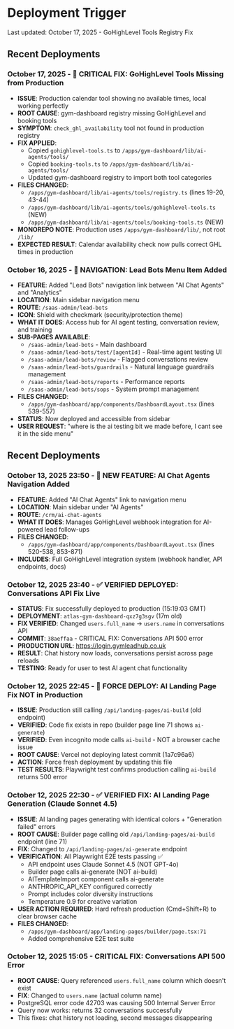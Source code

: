 # Deployment Trigger

Last updated: October 17, 2025 - GoHighLevel Tools Registry Fix

## Recent Deployments

### October 17, 2025 - 🔧 CRITICAL FIX: GoHighLevel Tools Missing from Production

- **ISSUE**: Production calendar tool showing no available times, local working perfectly
- **ROOT CAUSE**: gym-dashboard registry missing GoHighLevel and booking tools
- **SYMPTOM**: `check_ghl_availability` tool not found in production registry
- **FIX APPLIED**:
  - Copied `gohighlevel-tools.ts` to `/apps/gym-dashboard/lib/ai-agents/tools/`
  - Copied `booking-tools.ts` to `/apps/gym-dashboard/lib/ai-agents/tools/`
  - Updated gym-dashboard registry to import both tool categories
- **FILES CHANGED**:
  - `/apps/gym-dashboard/lib/ai-agents/tools/registry.ts` (lines 19-20, 43-44)
  - `/apps/gym-dashboard/lib/ai-agents/tools/gohighlevel-tools.ts` (NEW)
  - `/apps/gym-dashboard/lib/ai-agents/tools/booking-tools.ts` (NEW)
- **MONOREPO NOTE**: Production uses `/apps/gym-dashboard/lib/`, not root `/lib/`
- **EXPECTED RESULT**: Calendar availability check now pulls correct GHL times in production

### October 16, 2025 - 🚀 NAVIGATION: Lead Bots Menu Item Added

- **FEATURE**: Added "Lead Bots" navigation link between "AI Chat Agents" and "Analytics"
- **LOCATION**: Main sidebar navigation menu
- **ROUTE**: `/saas-admin/lead-bots`
- **ICON**: Shield with checkmark (security/protection theme)
- **WHAT IT DOES**: Access hub for AI agent testing, conversation review, and training
- **SUB-PAGES AVAILABLE**:
  - `/saas-admin/lead-bots` - Main dashboard
  - `/saas-admin/lead-bots/test/[agentId]` - Real-time agent testing UI
  - `/saas-admin/lead-bots/review` - Flagged conversations review
  - `/saas-admin/lead-bots/guardrails` - Natural language guardrails management
  - `/saas-admin/lead-bots/reports` - Performance reports
  - `/saas-admin/lead-bots/sops` - System prompt management
- **FILES CHANGED**:
  - `/apps/gym-dashboard/app/components/DashboardLayout.tsx` (lines 539-557)
- **STATUS**: Now deployed and accessible from sidebar
- **USER REQUEST**: "where is the ai testing bit we made before, I cant see it in the side menu"

## Recent Deployments

### October 13, 2025 23:50 - 🚀 NEW FEATURE: AI Chat Agents Navigation Added

- **FEATURE**: Added "AI Chat Agents" link to navigation menu
- **LOCATION**: Main sidebar under "AI Agents"
- **ROUTE**: `/crm/ai-chat-agents`
- **WHAT IT DOES**: Manages GoHighLevel webhook integration for AI-powered lead follow-ups
- **FILES CHANGED**:
  - `/apps/gym-dashboard/app/components/DashboardLayout.tsx` (lines 520-538, 853-871)
- **INCLUDES**: Full GoHighLevel integration system (webhook handler, API endpoints, docs)

### October 12, 2025 23:40 - ✅ VERIFIED DEPLOYED: Conversations API Fix Live

- **STATUS**: Fix successfully deployed to production (15:19:03 GMT)
- **DEPLOYMENT**: `atlas-gym-dashboard-qxz7g3sgv` (17m old)
- **FIX VERIFIED**: Changed `users.full_name` → `users.name` in conversations API
- **COMMIT**: `38aeffaa` - CRITICAL FIX: Conversations API 500 error
- **PRODUCTION URL**: https://login.gymleadhub.co.uk
- **RESULT**: Chat history now loads, conversations persist across page reloads
- **TESTING**: Ready for user to test AI agent chat functionality

### October 12, 2025 22:45 - 🚨 FORCE DEPLOY: AI Landing Page Fix NOT in Production

- **ISSUE**: Production still calling `/api/landing-pages/ai-build` (old endpoint)
- **VERIFIED**: Code fix exists in repo (builder page line 71 shows `ai-generate`)
- **VERIFIED**: Even incognito mode calls `ai-build` - NOT a browser cache issue
- **ROOT CAUSE**: Vercel not deploying latest commit (1a7c96a6)
- **ACTION**: Force fresh deployment by updating this file
- **TEST RESULTS**: Playwright test confirms production calling `ai-build` returns 500 error

### October 12, 2025 22:30 - ✅ VERIFIED FIX: AI Landing Page Generation (Claude Sonnet 4.5)

- **ISSUE**: AI landing pages generating with identical colors + "Generation failed" errors
- **ROOT CAUSE**: Builder page calling old `/api/landing-pages/ai-build` endpoint (line 71)
- **FIX**: Changed to `/api/landing-pages/ai-generate` endpoint
- **VERIFICATION**: All Playwright E2E tests passing ✅
  - API endpoint uses Claude Sonnet 4.5 (NOT GPT-4o)
  - Builder page calls ai-generate (NOT ai-build)
  - AITemplateImport component calls ai-generate
  - ANTHROPIC_API_KEY configured correctly
  - Prompt includes color diversity instructions
  - Temperature 0.9 for creative variation
- **USER ACTION REQUIRED**: Hard refresh production (Cmd+Shift+R) to clear browser cache
- **FILES CHANGED**:
  - `/apps/gym-dashboard/app/landing-pages/builder/page.tsx:71`
  - Added comprehensive E2E test suite

### October 12, 2025 15:05 - CRITICAL FIX: Conversations API 500 Error

- **ROOT CAUSE**: Query referenced `users.full_name` column which doesn't exist
- **FIX**: Changed to `users.name` (actual column name)
- PostgreSQL error code 42703 was causing 500 Internal Server Error
- Query now works: returns 32 conversations successfully
- This fixes: chat history not loading, second messages disappearing
